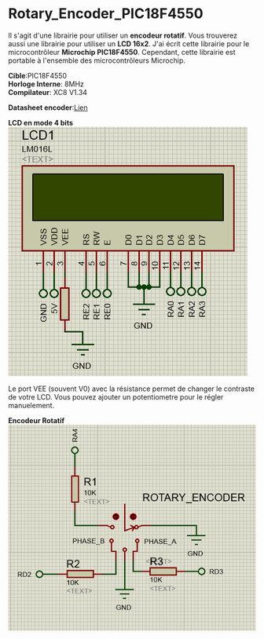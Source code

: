 # Rotary_Encoder_PIC18F4550

Il s'agit d'une librairie pour utiliser un **encodeur rotatif**. Vous trouverez aussi une librairie pour utiliser un
**LCD 16x2**. J'ai écrit cette librairie pour le microcontrôleur **Microchip PIC18F4550**. Cependant, cette librairie est portable à l'ensemble des microcontrôleurs Microchip.

**Cible**:PIC18F4550<br/>
**Horloge Interne**: 8MHz<br/>
**Compilateur**: XC8 V1.34

**Datasheet encoder**:[Lien](https://github.com/konovagit/Rotary_Encoder_PIC18F4550/blob/master/rotary_encoder.pdf)

**LCD en mode 4 bits**<br/>
![](https://github.com/konovagit/Rotary_Encoder_PIC18F4550/blob/master/lcd.png)

Le port VEE (souvent V0) avec la résistance permet de changer le contraste de votre LCD. Vous pouvez ajouter un potentiometre pour le régler manuelement.

**Encodeur Rotatif**<br/>
![](https://github.com/konovagit/Rotary_Encoder_PIC18F4550/blob/master/rotary_encoder.png)


